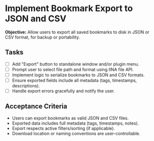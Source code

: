 # Implement Bookmark Export to JSON and CSV

**Objective:** Allow users to export all saved bookmarks to disk in JSON or CSV format, for backup or portability.

## Tasks
- [ ] Add "Export" button to standalone window and/or plugin menu.
- [ ] Prompt user to select file path and format using IINA file API.
- [ ] Implement logic to serialize bookmarks to JSON and CSV formats.
- [ ] Ensure exported fields include all metadata (tags, timestamps, descriptions).
- [ ] Handle export errors gracefully and notify the user.

## Acceptance Criteria
- Users can export bookmarks as valid JSON and CSV files.
- Exported data includes full metadata (tags, timestamps, notes).
- Export respects active filters/sorting (if applicable).
- Download location or naming conventions are user-controllable.
